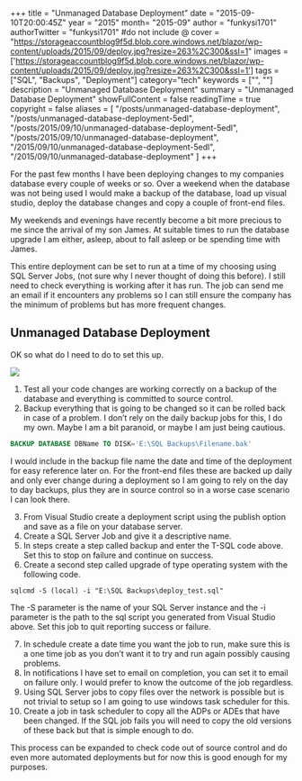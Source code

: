 +++
title = "Unmanaged Database Deployment"
date = "2015-09-10T20:00:45Z"
year = "2015"
month= "2015-09"
author = "funkysi1701"
authorTwitter = "funkysi1701" #do not include @
cover = "https://storageaccountblog9f5d.blob.core.windows.net/blazor/wp-content/uploads/2015/09/deploy.jpg?resize=263%2C300&ssl=1"
images = ['https://storageaccountblog9f5d.blob.core.windows.net/blazor/wp-content/uploads/2015/09/deploy.jpg?resize=263%2C300&ssl=1']
tags = ["SQL",  "Backups", "Deployment"]
category="tech"
keywords = ["", ""]
description =  "Unmanaged Database Deployment"
summary = "Unmanaged Database Deployment"
showFullContent = false
readingTime = true
copyright = false
aliases = [
    "/posts/unmanaged-database-deployment",
    "/posts/unmanaged-database-deployment-5edl",
    "/posts/2015/09/10/unmanaged-database-deployment-5edl",
    "/posts/2015/09/10/unmanaged-database-deployment",
    "/2015/09/10/unmanaged-database-deployment-5edl",
    "/2015/09/10/unmanaged-database-deployment"
]
+++

For the past few months I have been deploying changes to my companies database every couple of weeks or so. Over a weekend when the database was not being used I would make a backup of the database, load up visual studio, deploy the database changes and copy a couple of front-end files.

My weekends and evenings have recently become a bit more precious to me since the arrival of my son James. At suitable times to run the database upgrade I am either, asleep, about to fall asleep or be spending time with James.

This entire deployment can be set to run at a time of my choosing using SQL Server Jobs, (not sure why I never thought of doing this before). I still need to check everything is working after it has run. The job can send me an email if it encounters any problems so I can still ensure the company has the minimum of problems but has more frequent changes.

## Unmanaged Database Deployment

OK so what do I need to do to set this up.

![](https://storageaccountblog9f5d.blob.core.windows.net/blazor/wp-content/uploads/2015/09/deploy.jpg?resize=263%2C300&ssl=1)

1. Test all your code changes are working correctly on a backup of the database and everything is committed to source control.
2. Backup everything that is going to be changed so it can be rolled back in case of a problem. I don’t rely on the daily backup jobs for this, I do my own. Maybe I am a bit paranoid, or maybe I am just being cautious.

```sql
BACKUP DATABASE DBName TO DISK='E:\SQL Backups\Filename.bak'
```

I would include in the backup file name the date and time of the deployment for easy reference later on. For the front-end files these are backed up daily and only ever change during a deployment so I am going to rely on the day to day backups, plus they are in source control so in a worse case scenario I can look there.

3. From Visual Studio create a deployment script using the publish option and save as a file on your database server.
4. Create a SQL Server Job and give it a descriptive name.
5. In steps create a step called backup and enter the T-SQL code above. Set this to stop on failure and continue on success.
6. Create a second step called upgrade of type operating system with the following code.

```
sqlcmd -S (local) -i "E:\SQL Backups\deploy_test.sql"
```

The -S parameter is the name of your SQL Server instance and the -i parameter is the path to the sql script you generated from Visual Studio above. Set this job to quit reporting success or failure.

7. In schedule create a date time you want the job to run, make sure this is a one time job as you don’t want it to try and run again possibly causing problems.
8. In notifications I have set to email on completion, you can set it to email on failure only. I would prefer to know the outcome of the job regardless.
9. Using SQL Server jobs to copy files over the network is possible but is not trivial to setup so I am going to use windows task scheduler for this.
10. Create a job in task scheduler to copy all the ADPs or ADEs that have been changed. If the SQL job fails you will need to copy the old versions of these back but that is simple enough to do.

This process can be expanded to check code out of source control and do even more automated deployments but for now this is good enough for my purposes.